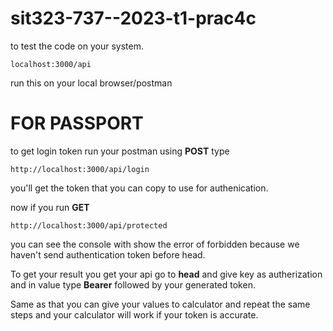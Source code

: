 # sit323-737--2023-t1-prac4c

to test the code on your system.

```
localhost:3000/api
```

run this on your local browser/postman

# FOR PASSPORT

to get login token
run your postman
using **POST** type

```
http://localhost:3000/api/login
```

you'll get the token that you can copy to use for authenication.

now if you run **GET**

```
http://localhost:3000/api/protected
```

you can see the console with show the error of forbidden because we haven't send authentication token before head.

To get your result you get your api go to **head** and give key as autherization and in value type **Bearer** followed by your generated token.

Same as that you can give your values to calculator and repeat the same steps and your calculator will work if your token is accurate.
